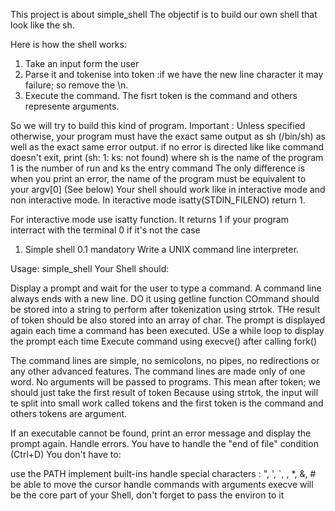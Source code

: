 This project is about simple_shell
The objectif is to build our own shell that look like
the sh.

Here is how the shell  works:
1. Take an input form the user
2. Parse it and tokenise into token :if we have the new line character it may failure; so remove the \n.
3. Execute the command. The fisrt token is the command and others
represente arguments.

So we will try to build this kind of program.
Important :
Unless specified otherwise, your program must have the exact same output as sh (/bin/sh) as well as the exact same error output.
	if no error is directed like like command doesn't exit, print (sh: 1: ks: not found) where sh is the name of the program
	1 is the number of run and ks the entry command
The only difference is when you print an error, the name of the program must be equivalent to your argv[0] (See below)
Your shell should work like in interactive mode and non interactive mode.
	In iteractive mode isatty(STDIN_FILENO) return 1.

For interactive mode use  isatty function. It returns 1 if your program interract with the terminal 0 if it's not the case

1. Simple shell 0.1
mandatory
Write a UNIX command line interpreter.

Usage: simple_shell
Your Shell should:

Display a prompt and wait for the user to type a command. A command line always ends with a new line.
	DO it using getline function
	COmmand should be stored into a string to perform after tokenization using strtok.
	THe result of token should be also stored into an array of char.
The prompt is displayed again each time a command has been executed.
	USe a while loop to display the prompt each time
	Execute command using execve() after calling fork()
	
The command lines are simple, no semicolons, no pipes, no redirections or any other advanced features.
The command lines are made only of one word. No arguments will be passed to programs.
	This mean after token; we should just take the first result of token
	Because using strtok, the input will te split into small work called tokens and the first token
	is the command and others tokens are argument.

If an executable cannot be found, print an error message and display the prompt again.
Handle errors.
You have to handle the "end of file" condition (Ctrl+D)
You don't have to:

use the PATH
implement built-ins
handle special characters : ", ', `, \, *, &, #
be able to move the cursor
handle commands with arguments
execve will be the core part of your Shell, don't forget to pass the environ to it
